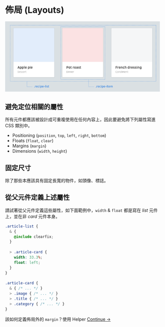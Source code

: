 # 佈局 (Layouts)

![](images/layouts.png)

## 避免定位相關的屬性

所有元件都應該被設計成可重複使用在任何內容上，因此要避免將下列屬性寫進 CSS 類別中。

<!--
Components should be made in a way that they're reusable in different contexts. Avoid putting these properties in components:
-->

* Positioning (`position`, `top`, `left`, `right`, `bottom`)
* Floats (`float`, `clear`)
* Margins (`margin`)
* Dimensions (`width`, `height`)

## 固定尺寸

除了那些本應該具有固定長寬的物件，如頭像、標誌。

<!--
Exception to these would be elements that have fixed width/heights, such as avatars and logos.
-->

## 從父元件定義上述屬性

請試著從父元件定義這些屬性，如下面範例中，`width` & `float` 都是寫在 *list* 元件上，並在非 *card* 元件本身。

<!--
If you need to define these, try to define them in whatever context they will be in. In this example below, notice that the widths and floats are applied on the *list* component, not the component itself.
-->

~~~css
.article-list {
  & {
    @include clearfix;
  }

  > .article-card {
    width: 33.3%;
    float: left;
  }
}

.article-card {
  & { /* ... */ }
  > .image { /* ... */ }
  > .title { /* ... */ }
  > .category { /* ... */ }
}
~~~

該如何定義佈局外的 `margin`？使用 Helper
[Continue →](helpers.md)

<!-- How do you apply margins outside a layout? Try it with Helpers. -->

